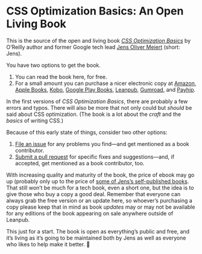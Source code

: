 # CSS Optimization Basics: An Open Living Book

This is the source of the open and living book [_CSS Optimization Basics_](https://leanpub.com/css-optimization-basics) by O’Reilly author and former Google tech lead [Jens Oliver Meiert](https://meiert.com/en/) (short: Jens).

You have two options to get the book.

1. You can read the book here, for free.
2. For a small amount you can purchase a nicer electronic copy at [Amazon](https://www.amazon.com/dp/B07TVW1ZT8/?tag=j9t-21-20), [Apple Books](https://books.apple.com/us/book/css-optimization-basics/id1571260941?ls=1), [Kobo](https://www.kobo.com/us/en/ebook/css-optimization-basics), [Google Play Books](https://play.google.com/store/books/details/Jens_Oliver_Meiert_CSS_Optimization_Basics?id=xgTfDwAAQBAJ), [Leanpub](https://leanpub.com/css-optimization-basics), [Gumroad](https://j9t.gumroad.com/l/YzeaH), and [Payhip](https://payhip.com/b/Bnie).

In the first versions of _CSS Optimization Basics_, there are probably a few errors and typos. There will also be more that not only could but _should_ be said about CSS optimization. (The book is a lot about the _craft_ and the _basics_ of writing CSS.)

Because of this early state of things, consider two other options:

1. [File an issue](https://github.com/j9t/css-optimization-basics/issues/new) for any problems you find—and get mentioned as a book contributor.
2. [Submit a pull request](https://github.com/j9t/css-optimization-basics/pulls) for specific fixes and suggestions—and, if accepted, get mentioned as a book contributor, too.

With increasing quality and maturity of the book, the price of ebook may go up (probably only up to the price of [some of Jens’s self-published books](https://www.goodreads.com/author/list/13623828.Jens_Oliver_Meiert). That still won’t be much for a tech book, even a short one, but the idea is to give those who buy a copy a good deal. Remember that everyone can always grab the free version or an update here, so whoever’s purchasing a copy please keep that in mind as book _updates_ may or may not be available for any editions of the book appearing on sale anywhere outside of Leanpub.

This just for a start. The book is open as everything’s public and free, and it’s living as it’s going to be maintained both by Jens as well as everyone who likes to help make it better. 🥂